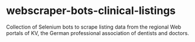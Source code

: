 # webscraper-bots-clinical-listings

Collection of Selenium bots to scrape listing data from the regional Web portals
of KV, the German professional association of dentists and doctors.
